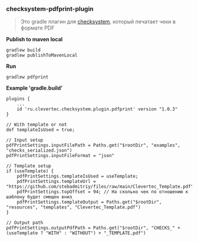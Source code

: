 ### checksystem-pdfprint-plugin

> Это gradle плагин для [checksystem](https://github.com/evgnpn/checksystem), который печатает чеки в формате PDF

**Publish to maven local**

```
gradlew build 
gradlew publishToMavenLocal
```

**Run**

```
gradlew pdfprint
```

**Example 'gradle.build'**

```
plugins {
    ...
    id 'ru.clevertec.checksystem.plugin.pdfprint' version "1.0.3"
}

// With template or not
def templateIsUsed = true;

// Input setup
pdfPrintSettings.inputFilePath = Paths.get("$rootDir", "examples", "checks_serialized.json")
pdfPrintSettings.inputFileFormat = "json"

// Template setup
if (useTemplate) {
    pdfPrintSettings.templateIsUsed = useTemplate;
    pdfPrintSettings.templateUrl = "https://github.com/stebadmitriy/files/raw/main/Clevertec_Template.pdf"
    pdfPrintSettings.topOffset = 94; // На сколько чек по отношению к шаблону будет смещен вниз
    pdfPrintSettings.templateOutput = Paths.get("$rootDir", "resources", "templates", "Clevertec_Template.pdf")
}

// Output path
pdfPrintSettings.outputPdfPath = Paths.get("$rootDir", "CHECKS_" + (useTemplate ? "WITH" : "WITHOUT") + "_TEMPLATE.pdf")

```
